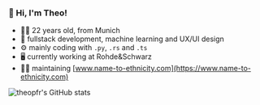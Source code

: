### 👋 Hi, I'm Theo!
- 🙋‍♂️ 22 years old, from Munich
- 🌱 fullstack development, machine learning and UX/UI design
- ⚙️ mainly coding with ``.py``, ``.rs`` and ``.ts``
- 🖥️ currently working at Rohde&Schwarz
- 👨‍💻 maintaining [www.name-to-ethnicity.com](https://www.name-to-ethnicity.com)

![theopfr's GitHub stats](https://github-readme-stats.vercel.app/api?username=theopfr&theme=tokyonight&show_icons=true&hide_border=true)
